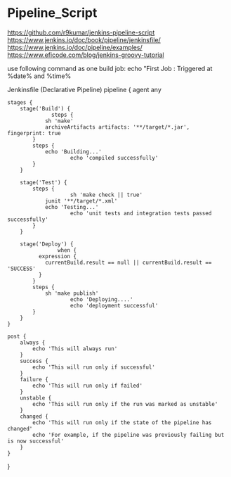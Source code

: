 # Pipeline_Script

https://github.com/r9kumar/jenkins-pipeline-script
https://www.jenkins.io/doc/book/pipeline/jenkinsfile/
https://www.jenkins.io/doc/pipeline/examples/
https://www.eficode.com/blog/jenkins-groovy-tutorial

use following command as one build job:
echo "First Job : Triggered at %date% and %time%

Jenkinsfile (Declarative Pipeline)
pipeline {
    agent any

    stages {
        stage('Build') {
			      steps {
                sh 'make' 
                archiveArtifacts artifacts: '**/target/*.jar', fingerprint: true 
            }
            steps {
                echo 'Building...'
				        echo 'compiled successfully'
            }
        }
		
        stage('Test') {
            steps {
				        sh 'make check || true' 
                junit '**/target/*.xml' 
                echo 'Testing...'
				        echo 'unit tests and integration tests passed successfully'
            }
        }
	
        stage('Deploy') {
		        	when {
              expression {
                currentBuild.result == null || currentBuild.result == 'SUCCESS' 
              }
            }
            steps {
                sh 'make publish'
				        echo 'Deploying....'
				        echo 'deployment successful'
            }
        }
    }
	
	post {
		always {
			echo 'This will always run'
		}
		success {
			echo 'This will run only if successful'
		}
		failure {
			echo 'This will run only if failed'
		}
		unstable {
			echo 'This will run only if the run was marked as unstable'
		}
		changed {
			echo 'This will run only if the state of the pipeline has changed'
			echo 'For example, if the pipeline was previously failing but is now successful'
		}
	}
	
}
